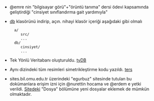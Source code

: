 - @emre nin "bilgisayar görü"+"örüntü tanıma" dersi ödevi kapsamında geliştirdiği "cinsiyet sınıflandırma gait yardımıyla"

- [db](http://github.com/downloads/19bal/gaitEmre/db.tar.gz) klasörünü indirip, açın. nihayi klasör içeriği aşağıdaki gibi olmalı

		a/
		   src/
		   ...
		db/
		   cinsiyet/
		   ...

- Tek Yönlü Veritabanı oluşturuldu.
   [tyDB](https://sites.google.com/a/bil.omu.edu.tr/egurbuz/dosya/tyDB.rar?attredirects=0&d=1)

- Aynı dizindeki tüm resimleri simetrikleştirme kodu yazıldı.
   [ters](https://sites.google.com/a/bil.omu.edu.tr/egurbuz/dosya/ters.m?attredirects=0&d=1)

- sites.bil.omu.edu.tr üzerindeki "egurbuz" sitesinde tutulan bu dokümanlara erişim izni için @nurettin hocama ve @erdem e yetki verildi. [Sitedeki](https://sites.google.com/a/bil.omu.edu.tr/egurbuz/) "Dosya" bölümüne yeni dosyalar eklemek de mümkün olmaktadır.